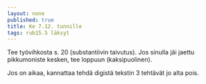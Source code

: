 ```yaml
---
layout: none
published: true
title: Ke 7.12. tunnille
tags: rub15.5 läksyt
---
```

Tee työvihkosta s. 20 (substantiivin taivutus). Jos sinulla jäi jaettu pikkumoniste kesken, tee loppuun (kaksipuolinen).

Jos on aikaa, kannattaa tehdä digistä tekstin 3 tehtävät jo alta pois.
